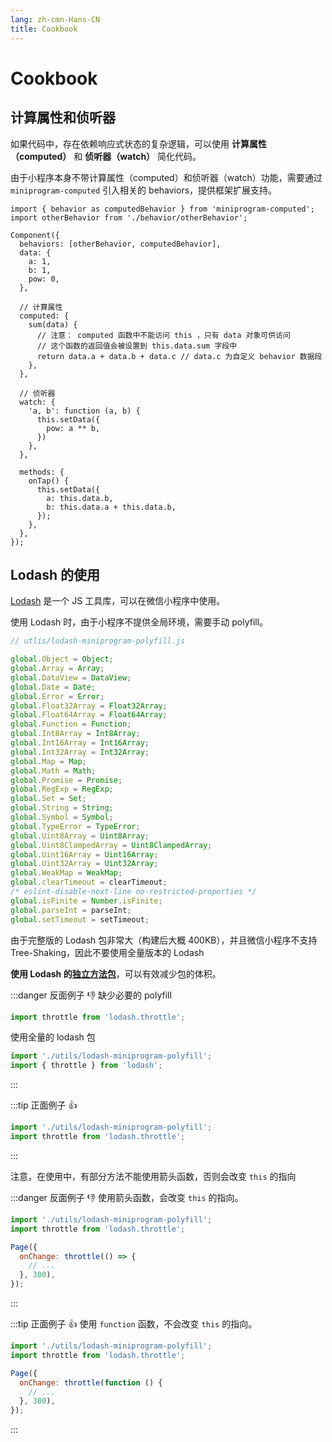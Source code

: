 ```yaml
---
lang: zh-cmn-Hans-CN
title: Cookbook
---
```


# Cookbook

## 计算属性和侦听器

如果代码中，存在依赖响应式状态的复杂逻辑，可以使用 **计算属性（computed）** 和 **侦听器（watch）** 简化代码。

由于小程序本身不带计算属性（computed）和侦听器（watch）功能，需要通过 `miniprogram-computed` 引入相关的 behaviors，提供框架扩展支持。

```js{1,5,12-19,21-28}
import { behavior as computedBehavior } from 'miniprogram-computed';
import otherBehavior from './behavior/otherBehavior';

Component({
  behaviors: [otherBehavior, computedBehavior],
  data: {
    a: 1,
    b: 1,
    pow: 0,
  },

  // 计算属性
  computed: {
    sum(data) {
      // 注意： computed 函数中不能访问 this ，只有 data 对象可供访问
      // 这个函数的返回值会被设置到 this.data.sum 字段中
      return data.a + data.b + data.c // data.c 为自定义 behavior 数据段
    },
  },

  // 侦听器
  watch: {
    'a, b': function (a, b) {
      this.setData({
        pow: a ** b,
      })
    },
  },

  methods: {
    onTap() {
      this.setData({
        a: this.data.b,
        b: this.data.a + this.data.b,
      });
    },
  },
});
```

## Lodash 的使用

[Lodash](https://lodash.com/) 是一个 JS 工具库，可以在微信小程序中使用。

使用 Lodash 时，由于小程序不提供全局环境，需要手动 polyfill。

```js
// utlis/lodash-miniprogram-polyfill.js

global.Object = Object;
global.Array = Array;
global.DataView = DataView;
global.Date = Date;
global.Error = Error;
global.Float32Array = Float32Array;
global.Float64Array = Float64Array;
global.Function = Function;
global.Int8Array = Int8Array;
global.Int16Array = Int16Array;
global.Int32Array = Int32Array;
global.Map = Map;
global.Math = Math;
global.Promise = Promise;
global.RegExp = RegExp;
global.Set = Set;
global.String = String;
global.Symbol = Symbol;
global.TypeError = TypeError;
global.Uint8Array = Uint8Array;
global.Uint8ClampedArray = Uint8ClampedArray;
global.Uint16Array = Uint16Array;
global.Uint32Array = Uint32Array;
global.WeakMap = WeakMap;
global.clearTimeout = clearTimeout;
/* eslint-disable-next-line no-restricted-properties */
global.isFinite = Number.isFinite;
global.parseInt = parseInt;
global.setTimeout = setTimeout;
```

由于完整版的 Lodash 包非常大（构建后大概 400KB），并且微信小程序不支持 Tree-Shaking，因此不要使用全量版本的 Lodash

**使用 Lodash 的[独立方法包](https://lodash.com/per-method-packages)**，可以有效减少包的体积。

:::danger 反面例子 👎
缺少必要的 polyfill

```js
import throttle from 'lodash.throttle';
```

使用全量的 lodash 包

```js
import './utils/lodash-miniprogram-polyfill';
import { throttle } from 'lodash';
```
:::

:::tip 正面例子 👍
```js
import './utils/lodash-miniprogram-polyfill';
import throttle from 'lodash.throttle';
```
:::

注意，在使用中，有部分方法不能使用箭头函数，否则会改变 `this` 的指向

:::danger 反面例子 👎
使用箭头函数，会改变 `this` 的指向。

```js
import './utils/lodash-miniprogram-polyfill';
import throttle from 'lodash.throttle';

Page({
  onChange: throttle(() => {
    // ...
  }, 300),
});
```
:::

:::tip 正面例子 👍
使用 `function` 函数，不会改变 `this` 的指向。

```js
import './utils/lodash-miniprogram-polyfill';
import throttle from 'lodash.throttle';

Page({
  onChange: throttle(function () {
    // ...
  }, 300),
});
```
:::



